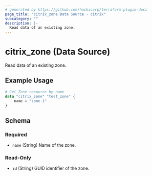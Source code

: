 ```yaml
---
# generated by https://github.com/hashicorp/terraform-plugin-docs
page_title: "citrix_zone Data Source - citrix"
subcategory: ""
description: |-
  Read data of an existing zone.
---
```


# citrix_zone (Data Source)

Read data of an existing zone.

## Example Usage

```terraform
# Get Zone resource by name
data "citrix_zone" "test_zone" {
    name = "zone-1"
}
```

<!-- schema generated by tfplugindocs -->
## Schema

### Required

- `name` (String) Name of the zone.

### Read-Only

- `id` (String) GUID identifier of the zone.


